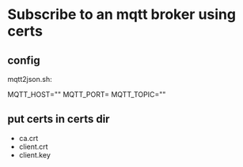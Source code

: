# Subscribe to an mqtt broker using certs

## config

mqtt2json.sh:

MQTT_HOST="<host>"
MQTT_PORT=<port>
MQTT_TOPIC="<topic>"

## put certs in certs dir
- ca.crt
- client.crt
- client.key